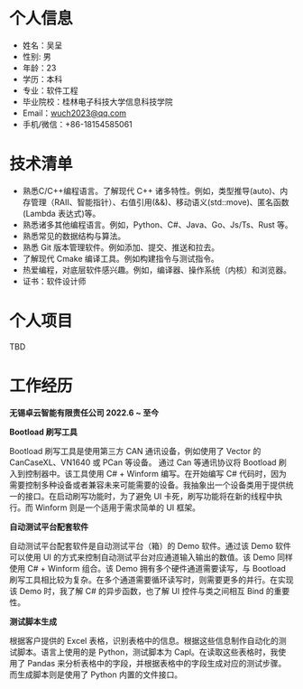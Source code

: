 # 个人信息

- 姓名：吴呈
- 性别: 男
- 年龄：23
- 学历：本科
- 专业：软件工程
- 毕业院校：桂林电子科技大学信息科技学院
- Email：wuch2023@qq.com
- 手机/微信：+86-18154585061

# 技术清单

- 熟悉C/C++编程语言。了解现代 C++ 诸多特性。例如，类型推导(auto)、内存管理（RAII、智能指针）、右值引用(&&)、移动语义(std::move)、匿名函数(Lambda 表达式)等。
- 熟悉诸多其他编程语言。例如，Python、C#、Java、Go、Js/Ts、Rust 等。
- 熟悉常见的数据结构与算法。
- 熟悉 Git 版本管理软件。例如添加、提交、推送和拉去。
- 了解现代 Cmake 编译工具。例如构建指令与测试指令。
- 热爱编程，对底层软件感兴趣。例如，编译器、操作系统（内核）和浏览器。
- 证书：软件设计师

# 个人项目

TBD

# 工作经历

**无锡卓云智能有限责任公司 2022.6 ~ 至今**

**Bootload 刷写工具**

Bootload 刷写工具是使用第三方 CAN 通讯设备，例如使用了 Vector 的 CanCaseXL、VN1640 或 PCan 等设备。  通过 Can 等通讯协议将 Bootload 刷入到控制器中。该工具使用 C# + Winform 编写。在开始编写 C# 代码时，因为需要控制多种设备或者兼容未来可能需要的设备。我抽象出一个设备类用于提供统一的接口。在启动刷写功能时，为了避免 UI 卡死，刷写功能将在新的线程中执行。而 Winform 则是一个适用于需求简单的 UI 框架。

**自动测试平台配套软件**

自动测试平台配套软件是自动测试平台（箱）的 Demo 软件。通过该 Demo 软件可以使用 UI 的方式来控制自动测试平台对应通道输入输出的数值。该 Demo 同样使用 C# + Winform 组合。该 Demo 拥有多个硬件通道需要读写，与 Bootload 刷写工具相比较为复杂。在多个通道需要循环读写时，则需要更多的并行。在实现该 Demo 时，我了解 C# 的异步函数，也了解 UI 控件与类之间相互 Bind 的重要性。

**测试脚本生成**

根据客户提供的 Excel 表格，识别表格中的信息。根据这些信息制作自动化的测试脚本。语言上使用的是 Python，测试脚本为 Capl。在读取这些表格时，我使用了 Pandas 来分析表格中的字段，并根据表格中的字段生成对应的测试步骤。而生成脚本则是使用了 Python 内置的文件接口。
